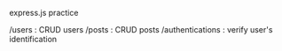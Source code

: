 express.js practice

/users  :   CRUD users
/posts  :   CRUD posts
/authentications :   verify user's identification